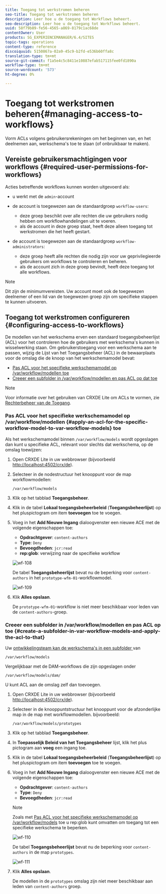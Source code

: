 ```yaml
---
title: Toegang tot werkstromen beheren
seo-title: Toegang tot werkstromen beheren
description: Leer hoe u de toegang tot Workflows beheert.
seo-description: Leer hoe u de toegang tot Workflows beheert.
uuid: 58f79b89-fe56-4565-a869-8179c1ac68de
contentOwner: User
products: SG_EXPERIENCEMANAGER/6.4/SITES
topic-tags: operations
content-type: reference
discoiquuid: 5150867a-02a9-45c9-b2fd-e536b60ffa8c
translation-type: tm+mt
source-git-commit: f1a5e4c5c8411e10887efab517115fee0fd1890a
workflow-type: tm+mt
source-wordcount: '573'
ht-degree: 0%

---
```



# Toegang tot werkstromen beheren{#managing-access-to-workflows}

Vorm ACLs volgens gebruikersrekeningen om het beginnen van, en het deelnemen aan, werkschema&#39;s toe te staan (of onbruikbaar te maken).

## Vereiste gebruikersmachtigingen voor workflows {#required-user-permissions-for-workflows}

Acties betreffende workflows kunnen worden uitgevoerd als:

* u werkt met de `admin`-account
* de account is toegewezen aan de standaardgroep `workflow-users`:

   * deze groep beschikt over alle rechten die uw gebruikers nodig hebben om workflowhandelingen uit te voeren.
   * als de account in deze groep staat, heeft deze alleen toegang tot werkstromen die het heeft gestart.

* de account is toegewezen aan de standaardgroep `workflow-administrators`:

   * deze groep heeft alle rechten die nodig zijn voor uw geprivilegieerde gebruikers om workflows te controleren en beheren.
   * als de account zich in deze groep bevindt, heeft deze toegang tot alle workflows.

>[!NOTE]
>
>Dit zijn de minimumvereisten. Uw account moet ook de toegewezen deelnemer of een lid van de toegewezen groep zijn om specifieke stappen te kunnen uitvoeren.

## Toegang tot werkstromen configureren {#configuring-access-to-workflows}

De modellen van het werkschema erven een standaard toegangsbeheerlijst (ACL) voor het controleren hoe de gebruikers met werkschema&#39;s kunnen in wisselwerking staan. Om gebruikerstoegang voor een werkschema aan te passen, wijzig de Lijst van het Toegangsbeheer (ACL) in de bewaarplaats voor de omslag die de knoop van het werkschemamodel bevat:

* [Pas ACL voor het specifieke werkschemamodel op /var/workflow/modellen toe](/help/sites-administering/workflows-managing.md#apply-an-acl-for-the-specific-workflow-model-to-var-workflow-models)
* [Creeer een subfolder in /var/workflow/modellen en pas ACL op dat toe](/help/sites-administering/workflows-managing.md#create-a-subfolder-in-var-workflow-models-and-apply-the-acl-to-that)

>[!NOTE]
>
>Voor informatie over het gebruiken van CRXDE Lite om ACLs te vormen, zie [Rechterbeheer van de Toegang](/help/sites-administering/user-group-ac-admin.md#access-right-management).

### Pas ACL voor het specifieke werkschemamodel op /var/workflow/modellen {#apply-an-acl-for-the-specific-workflow-model-to-var-workflow-models} toe

Als het werkschemamodel binnen `/var/workflow/models` wordt opgeslagen dan kunt u specifieke ACL, relevant voor slechts dat werkschema, op de omslag toewijzen:

1. Open CRXDE Lite in uw webbrowser (bijvoorbeeld [http://localhost:4502/crx/de](http://localhost:4502/crx/de)).
1. Selecteer in de nodestructuur het knooppunt voor de map workflowmodellen:

   `/var/workflow/models`

1. Klik op het tabblad **Toegangsbeheer**.
1. Klik in de tabel **Lokaal toegangsbeheerbeleid** (**Toegangsbeheerlijst**) op het pluspictogram om item **toevoegen** toe te voegen.
1. Voeg in het **Add Nieuwe Ingang** dialoogvenster een nieuwe ACE met de volgende eigenschappen toe:

   * **Opdrachtgever**:  `content-authors`
   * **Type**:  `Deny`
   * **Bevoegdheden**:  `jcr:read`
   * **rep:glob**: verwijzing naar de specifieke workflow

   ![wf-108](assets/wf-108.png)

   De tabel **Toegangsbeheerlijst** bevat nu de beperking voor `content-authors` in het `prototype-wfm-01`-workflowmodel.

   ![wf-109](assets/wf-109.png)

1. Klik **Alles opslaan**.

   De `prototype-wfm-01`-workflow is niet meer beschikbaar voor leden van de `content-authors`-groep.

### Creeer een subfolder in /var/workflow/modellen en pas ACL op toe {#create-a-subfolder-in-var-workflow-models-and-apply-the-acl-to-that}

Uw [ontwikkelingsteam kan de werkschema&#39;s in een subfolder ](/help/sites-developing/workflows-models.md#creating-a-new-workflow) van

`/var/workflow/models`

Vergelijkbaar met de DAM-workflows die zijn opgeslagen onder

`/var/workflow/models/dam/`

U kunt ACL aan de omslag zelf dan toevoegen.

1. Open CRXDE Lite in uw webbrowser (bijvoorbeeld [http://localhost:4502/crx/de](http://localhost:4502/crx/de)).
1. Selecteer in de knooppuntstructuur het knooppunt voor de afzonderlijke map in de map met workflowmodellen. bijvoorbeeld:

   `/var/workflow/models/prototypes`

1. Klik op het tabblad **Toegangsbeheer**.
1. In **Toepasselijk Beleid van het Toegangsbeheer** lijst, klik het plus pictogram aan **voeg** een ingang toe.
1. Klik in de tabel **Lokaal toegangsbeheerbeleid** (**Toegangsbeheerlijst**) op het pluspictogram om item **toevoegen** toe te voegen.
1. Voeg in het **Add Nieuwe Ingang** dialoogvenster een nieuwe ACE met de volgende eigenschappen toe:

   * **Opdrachtgever**:  `content-authors`
   * **Type**:  `Deny`
   * **Bevoegdheden**:  `jcr:read`

   >[!NOTE]
   >
   >Zoals met [Pas ACL voor het specifieke werkschemamodel op /var/workflow/models](/help/sites-administering/workflows-managing.md#apply-an-acl-for-the-specific-workflow-model-to-var-workflow-models) toe u rep:glob kunt omvatten om toegang tot een specifieke werkschema te beperken.

   ![wf-110](assets/wf-110.png)

   De tabel **Toegangsbeheerlijst** bevat nu de beperking voor `content-authors` in de map `prototypes`.

   ![wf-111](assets/wf-111.png)

1. Klik **Alles opslaan**.

   De modellen in de `prototypes` omslag zijn niet meer beschikbaar aan leden van `content-authors` groep.

